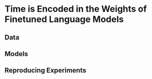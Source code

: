 # Time is Encoded in the Weights of Finetuned Language Models

## Data

## Models

## Reproducing Experiments
